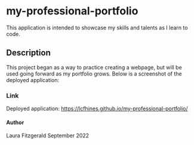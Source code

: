 # my-professional-portfolio
This application is intended to showcase my skills and talents as I learn to code.

## Description
This project began as a way to practice creating a webpage, but will be used going forward as my portfolio grows.
Below is a screenshot of the deployed application:



### Link
Deployed application: https://lcfhines.github.io/my-professional-portfolio/ 

#### Author
Laura Fitzgerald
September 2022
